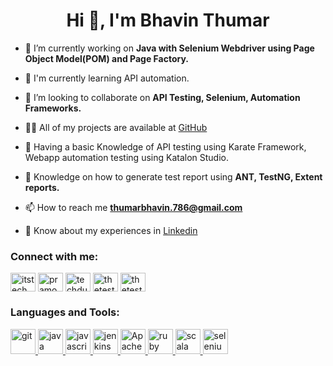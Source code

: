 <h1 align="center">Hi 👋, I'm Bhavin Thumar</h1>

- 🔭 I’m currently working on **Java with Selenium Webdriver using Page Object Model(POM) and Page Factory.**

- 🌱 I'm currently learning API automation.

- 👯 I’m looking to collaborate on **API Testing, Selenium, Automation Frameworks.**

- 👨‍💻 All of my projects are available at [GitHub](https://github.com/bh-bts)

- 💬 Having a basic Knowledge of API testing using Karate Framework, Webapp automation testing using Katalon Studio.

- 📝 Knowledge on how to generate test report using **ANT, TestNG, Extent reports.**

- 📫 How to reach me **thumarbhavin.786@gmail.com**

- 📄 Know about my experiences in [Linkedin](https://www.linkedin.com/in/bhavin-thumar-633197217/)

<h3 align="left">Connect with me:</h3>
<p align="left">
<a href="https://twitter.com/BhavinThumar14" target="blank"><img align="center" src="https://cdn.jsdelivr.net/npm/simple-icons@3.0.1/icons/twitter.svg" alt="itstechmode" height="30" width="40" /></a>
<a href="https://www.linkedin.com/in/bhavin-thumar-633197217/" target="blank"><img align="center" src="https://cdn.jsdelivr.net/npm/simple-icons@3.0.1/icons/linkedin.svg" alt="pramoddutta" height="30" width="40" /></a>
<a href="https://www.facebook.com/bhavin.thumar.750/" target="blank"><img align="center" src="https://cdn.jsdelivr.net/npm/simple-icons@3.0.1/icons/facebook.svg" alt="techdutta" height="30" width="40" /></a>
<a href="https://www.instagram.com/bhavin_thumar__bts/" target="blank"><img align="center" src="https://cdn.jsdelivr.net/npm/simple-icons@3.0.1/icons/instagram.svg" alt="thetestingacademy" height="30" width="40" /></a>
<a href="https://devstory.fyi/bhavin-thumar" target="blank"><img align="center" src="https://static.vecteezy.com/system/resources/previews/003/731/316/original/web-icon-line-on-white-background-image-for-web-presentation-logo-icon-symbol-free-vector.jpg" alt="thetestingacademy" height="30" width="40" /></a>
</p>

<h3 align="left">Languages and Tools:</h3>
<p align="left"> 
<a href="https://git-scm.com/" target="_blank"> <img src="https://www.vectorlogo.zone/logos/git-scm/git-scm-icon.svg" alt="git" width="40" height="40"/> </a> 
<a href="https://www.java.com" target="_blank"> <img src="https://icon-library.com/images/java-icon-images/java-icon-images-6.jpg" alt="java" width="40" height="40"/> </a> 
<a href="https://developer.mozilla.org/en-US/docs/Web/JavaScript" target="_blank"> <img src="https://sujanbyanjankar.com.np/wp-content/uploads/2019/09/javascript.png" alt="javascript" width="40" height="40"/> </a> 
<a href="https://www.jenkins.io" target="_blank"> <img src="https://www.vectorlogo.zone/logos/jenkins/jenkins-icon.svg" alt="jenkins" width="40" height="40"/> </a> 
<a href="https://ant.apache.org/bindownload.cgi" target="_blank"> <img src="https://res.cloudinary.com/canonical/image/fetch/f_auto,q_auto,fl_sanitize,w_60,h_60/https://dashboard.snapcraft.io/site_media/appmedia/2019/06/ant-logo_PMiBrWC.png" alt="Apache Ant" width="40" height="40"/> </a> 
<a href="https://karatelabs.github.io/karate/karate-core/" target="_blank"> <img src="https://upload.wikimedia.org/wikipedia/commons/thumb/f/f7/Karate_software_logo.svg/121px-Karate_software_logo.svg.png" alt="ruby" width="40" height="40"/> </a> 
<a href="https://katalon.com/" target="_blank"> <img src="https://logosandtypes.com/wp-content/uploads/2020/07/katalon.svg" alt="scala" width="40" height="40"/> </a> 
<a href="https://www.selenium.dev" target="_blank"> <img src="https://raw.githubusercontent.com/detain/svg-logos/780f25886640cef088af994181646db2f6b1a3f8/svg/selenium-logo.svg" alt="selenium" width="40" height="40"/> </a>
</p>


<!-- BLOG-POST-LIST:START -->
<!-- BLOG-POST-LIST:END -->
